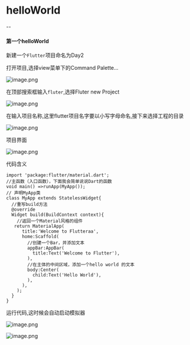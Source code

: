 # helloWorld
--

#### 第一个helloWorld

新建一个`Flutter`项目命名为Day2

打开项目,选择view菜单下的Command Palette...

![image.png](https://upload-images.jianshu.io/upload_images/1419035-2d84429cb8596b28.png?imageMogr2/auto-orient/strip%7CimageView2/2/w/210)

在顶部搜索框输入`fluter`,选择Fluter new Project

![image.png](https://upload-images.jianshu.io/upload_images/1419035-f541415693213033.png?imageMogr2/auto-orient/strip%7CimageView2/2/w/1240)


在输入项目名称,这里flutter项目名字要以小写字母命名,接下来选择工程的目录

![image.png](https://upload-images.jianshu.io/upload_images/1419035-80d75cb4d1d3e853.png?imageMogr2/auto-orient/strip%7CimageView2/2/w/1240)


项目界面

![image.png](https://upload-images.jianshu.io/upload_images/1419035-b9531742e35c0e70.png?imageMogr2/auto-orient/strip%7CimageView2/2/w/1240)

代码含义

```
import 'package:flutter/material.dart';
//主函数（入口函数），下面我会简单说说Dart的函数
void main() =>runApp(MyApp());
// 声明MyApp类
class MyApp extends StatelessWidget{
  //重写build方法
  @override
  Widget build(BuildContext context){
    //返回一个Material风格的组件
   return MaterialApp(
      title:'Welcome to Flutteraa',
      home:Scaffold(
        //创建一个Bar，并添加文本
        appBar:AppBar(
          title:Text('Welcome to Flutter'),
        ),
        //在主体的中间区域，添加一个hello world 的文本
        body:Center(
          child:Text('Hello World'),
        ),
      ),
    );
  }
}
```

运行代码,这时候会自动启动模拟器

![image.png](https://upload-images.jianshu.io/upload_images/1419035-ec82b4c08103fb82.png?imageMogr2/auto-orient/strip%7CimageView2/2/w/1240)



![image.png](https://upload-images.jianshu.io/upload_images/1419035-2a60f0c5495a9840.png?imageMogr2/auto-orient/strip%7CimageView2/2/w/1240)